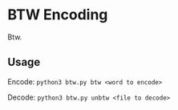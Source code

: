 # BTW Encoding
Btw.
## Usage
Encode: `python3 btw.py btw <word to encode>`

Decode: `python3 btw.py unbtw <file to decode>`
